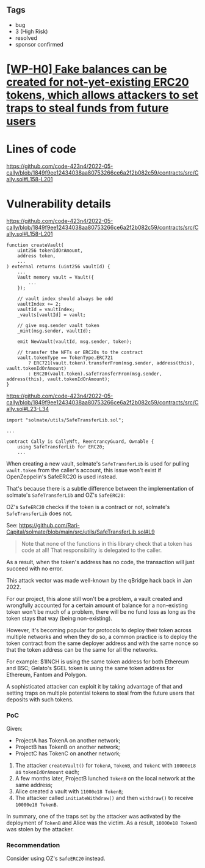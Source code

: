 ## Tags

- bug
- 3 (High Risk)
- resolved
- sponsor confirmed

# [[WP-H0] Fake balances can be created for not-yet-existing ERC20 tokens, which allows attackers to set traps to steal funds from future users](https://github.com/code-423n4/2022-05-cally-findings/issues/225) 

# Lines of code

https://github.com/code-423n4/2022-05-cally/blob/1849f9ee12434038aa80753266ce6a2f2b082c59/contracts/src/Cally.sol#L158-L201


# Vulnerability details

https://github.com/code-423n4/2022-05-cally/blob/1849f9ee12434038aa80753266ce6a2f2b082c59/contracts/src/Cally.sol#L158-L201

```solidity
function createVault(
    uint256 tokenIdOrAmount,
    address token,
    ...
) external returns (uint256 vaultId) {
    ...
    Vault memory vault = Vault({
        ...
    });

    // vault index should always be odd
    vaultIndex += 2;
    vaultId = vaultIndex;
    _vaults[vaultId] = vault;

    // give msg.sender vault token
    _mint(msg.sender, vaultId);

    emit NewVault(vaultId, msg.sender, token);

    // transfer the NFTs or ERC20s to the contract
    vault.tokenType == TokenType.ERC721
        ? ERC721(vault.token).transferFrom(msg.sender, address(this), vault.tokenIdOrAmount)
        : ERC20(vault.token).safeTransferFrom(msg.sender, address(this), vault.tokenIdOrAmount);
}
```

https://github.com/code-423n4/2022-05-cally/blob/1849f9ee12434038aa80753266ce6a2f2b082c59/contracts/src/Cally.sol#L23-L34

```solidity
import "solmate/utils/SafeTransferLib.sol";

...

contract Cally is CallyNft, ReentrancyGuard, Ownable {
    using SafeTransferLib for ERC20;
    ...
```

When creating a new vault, solmate's `SafeTransferLib` is used for pulling `vault.token` from the caller's account, this issue won't exist if OpenZeppelin's SafeERC20 is used instead.

That's because there is a subtle difference between the implementation of solmate's `SafeTransferLib` and OZ's `SafeERC20`:

OZ's `SafeERC20` checks if the token is a contract or not, solmate's `SafeTransferLib` does not.

See: https://github.com/Rari-Capital/solmate/blob/main/src/utils/SafeTransferLib.sol#L9

> Note that none of the functions in this library check that a token has code at all! That responsibility is delegated to the caller.

As a result, when the token's address has no code, the transaction will just succeed with no error.

This attack vector was made well-known by the qBridge hack back in Jan 2022.

For our project, this alone still won't be a problem, a vault created and wrongfully accounted for a certain amount of balance for a non-existing token won't be much of a problem, there will be no fund loss as long as the token stays that way (being non-existing).

However, it's becoming popular for protocols to deploy their token across multiple networks and when they do so, a common practice is to deploy the token contract from the same deployer address and with the same nonce so that the token address can be the same for all the networks.

For example: $1INCH is using the same token address for both Ethereum and BSC; Gelato's $GEL token is using the same token address for Ethereum, Fantom and Polygon.

A sophisticated attacker can exploit it by taking advantage of that and setting traps on multiple potential tokens to steal from the future users that deposits with such tokens.

### PoC

Given:

- ProjectA has TokenA on another network;
- ProjectB has TokenB on another network;
- ProjectC has TokenC on another network;

1. The attacker `createVault()` for `TokenA`, `TokenB`, and `TokenC` with `10000e18` as `tokenIdOrAmount` each;
2. A few months later, ProjectB lunched `TokenB` on the local network at the same address;
3. Alice created a vault with `11000e18 TokenB`;
4. The attacker called `initiateWithdraw()` and then `withdraw()` to receive `10000e18 TokenB`.

In summary, one of the traps set by the attacker was activated by the deployment of  `TokenB` and Alice was the victim. As a result, `10000e18 TokenB` was stolen by the attacker.

### Recommendation

Consider using OZ's `SafeERC20` instead.

